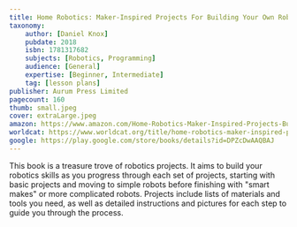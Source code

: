 ```yaml
---
title: Home Robotics: Maker-Inspired Projects For Building Your Own Robots
taxonomy:
	author: [Daniel Knox]
	pubdate: 2018
	isbn: 1781317682
	subjects: [Robotics, Programming]
	audience: [General]
	expertise: [Beginner, Intermediate]
	tag: [lesson plans]
publisher: Aurum Press Limited
pagecount: 160
thumb: small.jpeg
cover: extraLarge.jpeg
amazon: https://www.amazon.com/Home-Robotics-Maker-Inspired-Projects-Building/dp/1781317003/ref=sr_1_1?keywords=Home+robotics+%3A+Maker-Inspired+Projects+For+Building+Your+Own+Robots&qid=1575759594&sr=8-1
worldcat: https://www.worldcat.org/title/home-robotics-maker-inspired-projects-for-building-your-own-robots/oclc/1018490095&referer=brief_results
google: https://play.google.com/store/books/details?id=DPZcDwAAQBAJ
---
```

This book is a treasure trove of robotics projects.  It aims to build your robotics skills as you progress through each set of projects, starting with basic projects and moving to simple robots before finishing with "smart makes" or more complicated robots.  Projects include lists of materials and tools you need, as well as detailed instructions and pictures for each step to guide you through the process.